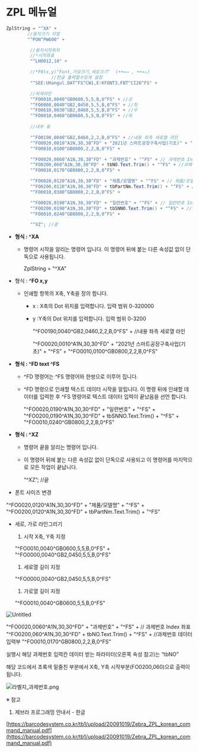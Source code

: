 # ZPL 메뉴얼

```csharp
ZplString = "^XA" +
        //용지크기 지정
        "^PON^PW600" +

         //용지시작위치
         //*시작좌표
         "^LH0012,10" +

         //*F0(x,y)^Font,가로크기,세로크기^  (++=→ , ++=↓)
				 //한글 출력할수있게 설정
         "^SEE:UHangul.DAT^FS^CW1,E:KFONT3.FNT^CI26^FS" +

         //외곽라인
         "^FO0010,0040^GB0600,5,5,B,0^FS" + //상
         "^FO0000,0040^GB2,0450,5,5,B,0^FS" + //좌
         "^FO0610,0030^GB2,0460,5,5,B,0^FS" + //우
         "^FO0010,0460^GB0600,5,5,B,0^FS" + //하
         
         //내부 표

         "^FO0190,0040^GB2,0460,2,2,B,0^FS" + //내용 좌측 세로열 라인
         "^FO0020,0010^A1N,30,30^FD" + "2021년 스마트공장구축사업(기초)" + "^FS" + // 입고일 Index 좌표
         "^FO0010,0100^GB0800,2,2,B,0^FS" +

         "^FO0020,0060^A1N,30,30^FD" + "과제번호" + "^FS" + // 과제번호 Index 좌표
         "^FO0200,060^A1N,30,30^FD" + tbNO.Text.Trim() + "^FS" + //과제번호 데이터 입력부
         "^FO0010,0170^GB0800,2,2,B,0^FS" +

         "^FO0020,0120^A1N,30,30^FD" + "제품/모델명" + "^FS" + // 제품/모델명 Index 좌표
         "^FO0200,0120^A1N,30,30^FD" + tbPartNm.Text.Trim() + "^FS" + //제품/모델명 데이터 입력부
         "^FO0010,0380^GB0800,2,2,B,0^FS" +

         "^FO0020,0190^A1N,30,30^FD" + "일련번호" + "^FS" + // 일련번호 Index 좌표
         "^FO0200,0190^A1N,30,30^FD" + tbSNNO.Text.Trim() + "^FS" + //일련번호 데이터 입력부
         "^FO0010,0240^GB0800,2,2,B,0^FS" +

         "^XZ"; //끝
```

- **형식 : ^XA**
    - 명령어 시작을 알리는 명령어 입니다.
    이 명령어 뒤에 붙는 다른 속성값 없이 단독으로 사용됩니다.
        
        ZplString = "^XA" 
        
- 형식 : **^FO x,y**
    - 인쇄할 항목의 X축, Y축을 정의 합니다.
        - x : X축의 Dot 위치를 입력합니다. 입력 범위 0-320000
        - y :Y축의 Dot 위치를 입력합니다. 입력 범위 0-3200
            
            "^FO0190,0040^GB2,0460,2,2,B,0^FS" + //내용 좌측 세로열 라인
            
            "^FO0020,0010^A1N,30,30^FD" + "2021년 스마트공장구축사업(기초)" + "^FS" + 
            "^FO0010,0100^GB0800,2,2,B,0^FS" 
            
- **형식 : ^FD text ^FS**
    - ^FD 명령어는 ^FS 명령어와 한쌍으로 이루어 집니다.
    - ^FD 명령으로 인쇄할 텍스트 데이터 시작을 알립니다. 이 명령 뒤에 인쇄할 데이터를 입력한 후 ^FS 명령어로 텍스트 데이터 입력이 끝났음을 선언 합니다.
        
        "^FO0020,0190^A1N,30,30^FD" + "일련번호" + "^FS" + 
        "^FO0200,0190^A1N,30,30^FD" + tbSNNO.Text.Trim() + "^FS" + 
        "^FO0010,0240^GB0800,2,2,B,0^FS" 
        
- **형식 : ^XZ**
    - 명령어 끝을 알리는 명령어 입니다.
    - 이 명령어 뒤에 붙는 다른 속성값 없이 단독으로 사용되고 이 명령어를 마지막으로 모든 작업이 끝납니다.
        
        “^XZ”; //끝
        

- 폰트 사이즈 변경

"^FO0020,0120^A1N,30,30^FD" + "제품/모델명" + "^FS" + 
"^FO0200,0120^A1N,30,30^FD" + tbPartNm.Text.Trim() + "^FS"

- 세로, 가로 라인그리기
    1. 시작 X축, Y축 지정
    
    "^FO0010,0040^GB0600,5,5,B,0^FS" +
    "^FO0000,0040^GB2,0450,5,5,B,0^FS"
    
    1. 세로열 길이 지정
    
    "^FO0000,0040^GB2,0450,5,5,B,0^FS"
    
    1. 가로열 길이 지정
    
    "^FO0010,0040^GB0600,5,5,B,0^FS" 
    

![Untitled](https://s3-us-west-2.amazonaws.com/secure.notion-static.com/840d2f5c-75b7-4067-a23e-0d32efdb1631/Untitled.png)

"^FO0020,0060^A1N,30,30^FD" + "과제번호" + "^FS" + // 과제번호 Index 좌표
"^FO0200,060^A1N,30,30^FD" + tbNO.Text.Trim() + "^FS" + //과제번호 데이터 입력부
"^FO0010,0170^GB0800,2,2,B,0^FS" 

실행시 해당 과제번호 입력칸 데이터 받는 파라미터(오른쪽 속성 참고)는 “tbNO”

해당 코드에서 초록색 밑줄친 부분에서 X축, Y축 시작부분(FO0200,060)으로 출력이 됩니다.

![라벨지_과제번호.png](https://s3-us-west-2.amazonaws.com/secure.notion-static.com/275ac686-31ec-409d-b008-6708d008aacf/%EB%9D%BC%EB%B2%A8%EC%A7%80_%EA%B3%BC%EC%A0%9C%EB%B2%88%ED%98%B8.png)

※ 참고

1. 제브라 프로그래밍 안내서 - 한글

[https://barcodesystem.co.kr/tb1/upload/20091019/Zebra_ZPL_korean_command_manual.pdf](https://barcodesystem.co.kr/tb1/upload/20091019/Zebra_ZPL_korean_command_manual.pdf)